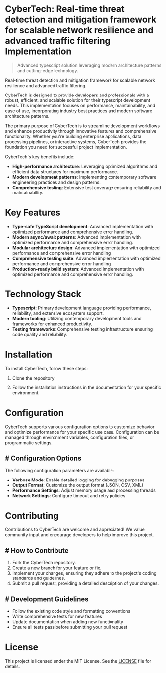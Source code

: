 <!-- fallback_CyberTech_20250802085857_54619 -->

# CyberTech: Real-time threat detection and mitigation framework for scalable network resilience and advanced traffic filtering Implementation
> Advanced typescript solution leveraging modern architecture patterns and cutting-edge technology.

Real-time threat detection and mitigation framework for scalable network resilience and advanced traffic filtering.

CyberTech is designed to provide developers and professionals with a robust, efficient, and scalable solution for their typescript development needs. This implementation focuses on performance, maintainability, and ease of use, incorporating industry best practices and modern software architecture patterns.

The primary purpose of CyberTech is to streamline development workflows and enhance productivity through innovative features and comprehensive functionality. Whether you're building enterprise applications, data processing pipelines, or interactive systems, CyberTech provides the foundation you need for successful project implementation.

CyberTech's key benefits include:

* **High-performance architecture**: Leveraging optimized algorithms and efficient data structures for maximum performance.
* **Modern development patterns**: Implementing contemporary software engineering practices and design patterns.
* **Comprehensive testing**: Extensive test coverage ensuring reliability and maintainability.

# Key Features

* **Type-safe TypeScript development**: Advanced implementation with optimized performance and comprehensive error handling.
* **Modern async/await patterns**: Advanced implementation with optimized performance and comprehensive error handling.
* **Modular architecture design**: Advanced implementation with optimized performance and comprehensive error handling.
* **Comprehensive testing suite**: Advanced implementation with optimized performance and comprehensive error handling.
* **Production-ready build system**: Advanced implementation with optimized performance and comprehensive error handling.

# Technology Stack

* **Typescript**: Primary development language providing performance, reliability, and extensive ecosystem support.
* **Modern tooling**: Utilizing contemporary development tools and frameworks for enhanced productivity.
* **Testing frameworks**: Comprehensive testing infrastructure ensuring code quality and reliability.

# Installation

To install CyberTech, follow these steps:

1. Clone the repository:


2. Follow the installation instructions in the documentation for your specific environment.

# Configuration

CyberTech supports various configuration options to customize behavior and optimize performance for your specific use case. Configuration can be managed through environment variables, configuration files, or programmatic settings.

## # Configuration Options

The following configuration parameters are available:

* **Verbose Mode**: Enable detailed logging for debugging purposes
* **Output Format**: Customize the output format (JSON, CSV, XML)
* **Performance Settings**: Adjust memory usage and processing threads
* **Network Settings**: Configure timeout and retry policies

# Contributing

Contributions to CyberTech are welcome and appreciated! We value community input and encourage developers to help improve this project.

## # How to Contribute

1. Fork the CyberTech repository.
2. Create a new branch for your feature or fix.
3. Implement your changes, ensuring they adhere to the project's coding standards and guidelines.
4. Submit a pull request, providing a detailed description of your changes.

## # Development Guidelines

* Follow the existing code style and formatting conventions
* Write comprehensive tests for new features
* Update documentation when adding new functionality
* Ensure all tests pass before submitting your pull request

# License

This project is licensed under the MIT License. See the [LICENSE](https://github.com/Muramatsuu/CyberTech/blob/main/LICENSE) file for details.
